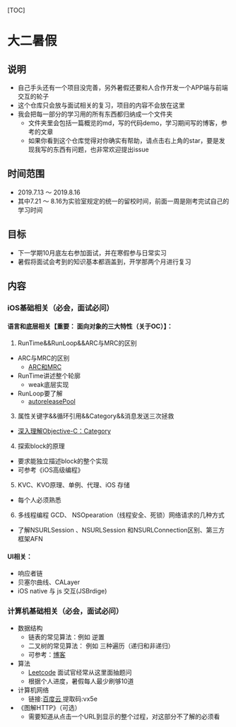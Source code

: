 [TOC]
# 大二暑假

## 说明
- 自己手头还有一个项目没完善，另外暑假还要和人合作开发一个APP端与前端交互的轮子
- 这个仓库只会放与面试相关的复习，项目的内容不会放在这里
- 我会把每一部分的学习用的所有东西都归纳成一个文件夹
  - 文件夹里会包括一篇概览的md，写的代码demo，学习期间写的博客，参考的文章
  - 如果你看到这个仓库觉得对你确实有帮助，请点击右上角的star，要是发现我写的东西有问题，也非常欢迎提出issue
## 时间范围
- 2019.7.13 ～ 2019.8.16
- 其中7.21 ～ 8.16为实验室规定的统一的留校时间，前面一周是刚考完试自己的学习时间
## 目标
- 下一学期10月底左右参加面试，并在寒假参与日常实习
- 暑假将面试会考到的知识基本都涵盖到，开学那两个月进行复习

## 内容

### iOS基础相关（必会，面试必问）

#### 语言和底层相关【重要： 面向对象的三大特性（关于OC）】：

1. RunTime&&RunLoop&&ARC与MRC的区别
  - ARC与MRC的区别
    - [ARC和MRC](https://www.jianshu.com/p/5eac83471b23)
  - RunTime讲述整个轮廓
    - weak底层实现
  - RunLoop要了解
    - [autoreleasePool](http://blog.leichunfeng.com/blog/2015/05/31/objective-c-autorelease-pool-implementation-principle/)
3. 属性关键字&&循环引用&&Category&&消息发送三次拯救
  - [深入理解Objective-C：Category](https://tech.meituan.com/2015/03/03/diveintocategory.html)
4. 探索block的原理
  - 要求能独立描述block的整个实现
  -  可参考《iOS高级编程》
5. KVC、KVO原理、单例、代理、iOS 存储
  - 每个人必须熟悉
6. 多线程编程 GCD、 NSOpearation（线程安全、死锁）网络请求的几种方式
  - 了解NSURLSession 、NSURLSession 和NSURLConnection区别、第三方框架AFN
#### UI相关：
- 响应者链
- 贝塞尔曲线、CALayer
- iOS native 与 js 交互(JSBrdige)

### 计算机基础相关（必会，面试必问）

- 数据结构
	- 链表的常见算法：例如 逆置
	- 二叉树的常见算法： 例如 三种遍历（递归和非递归）
	- 可参考：[博客](https://blog.csdn.net/qq_38499859/article/list/2?)
- 算法
  - [Leetcode](https://leetcode-cn.com) 面试官经常从这里面抽题问
  - 根据个人进度，暑假每人最少刷够10道
- 计算机网络
	- 链接:[百度云  ](https://pan.baidu.com/s/166qQW1-6BsBTrTRDA3Qa7Q)提取码:vx5e
- 《图解HTTP》（可选）
	- 需要知道从点击一个URL到显示的整个过程，对这部分不了解的必须看
